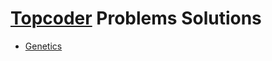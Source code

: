 # [Topcoder](https://www.topcoder.com) Problems Solutions

- [Genetics](https://github.com/kantuni/Topcoder/tree/master/Genetics)
